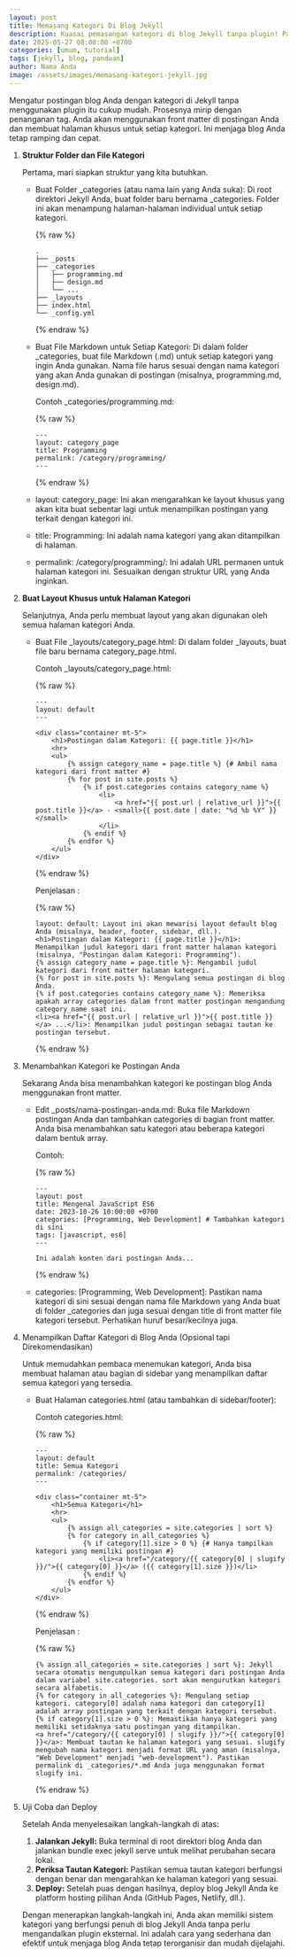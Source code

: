 ```yaml
---
layout: post
title: Memasang Kategori Di Blog Jekyll
description: Kuasai pemasangan kategori di blog Jekyll tanpa plugin! Panduan ini akan membimbing Anda mengorganisir postingan secara efektif, meningkatkan navigasi, dan menjaga blog tetap ringan.
date: 2025-05-27 08:00:00 +0700
categories: [umum, tutorial]
tags: [jekyll, blog, panduan]
author: Nama Anda
image: /assets/images/memasang-kategori-jekyll.jpg
---
```


Mengatur postingan blog Anda dengan kategori di Jekyll tanpa menggunakan plugin itu cukup mudah. Prosesnya mirip dengan penanganan tag. Anda akan menggunakan front matter di postingan Anda dan membuat halaman khusus untuk setiap kategori. Ini menjaga blog Anda tetap ramping dan cepat.

1. **Struktur Folder dan File Kategori**

    Pertama, mari siapkan struktur yang kita butuhkan.

    * Buat Folder _categories (atau nama lain yang Anda suka): Di root direktori Jekyll Anda, buat folder baru bernama _categories. Folder ini akan menampung halaman-halaman individual untuk setiap kategori.

        {% raw %}
        ```
        .
        ├── _posts
        ├── _categories
        │   ├── programming.md
        │   ├── design.md
        │   └── ...
        ├── _layouts
        ├── index.html
        └── _config.yml
        ```
        {% endraw %}

    * Buat File Markdown untuk Setiap Kategori: Di dalam folder _categories, buat file Markdown (.md) untuk setiap kategori yang ingin Anda gunakan. Nama file harus sesuai dengan nama kategori yang akan Anda gunakan di postingan (misalnya, programming.md, design.md).

        Contoh _categories/programming.md:

        {% raw %}
        ```
        ---
        layout: category_page
        title: Programming
        permalink: /category/programming/
        ---
        ```
        {% endraw %}

    * layout: category_page: Ini akan mengarahkan ke layout khusus yang akan kita buat sebentar lagi untuk menampilkan postingan yang terkait dengan kategori ini.
    * title: Programming: Ini adalah nama kategori yang akan ditampilkan di halaman.
    * permalink: /category/programming/: Ini adalah URL permanen untuk halaman kategori ini. Sesuaikan dengan struktur URL yang Anda inginkan.

2. **Buat Layout Khusus untuk Halaman Kategori**

    Selanjutnya, Anda perlu membuat layout yang akan digunakan oleh semua halaman kategori Anda.

    * Buat File _layouts/category_page.html: Di dalam folder _layouts, buat file baru bernama category_page.html.

        Contoh _layouts/category_page.html:

        {% raw %}
        ```
        ---
        layout: default
        ---

        <div class="container mt-5">
            <h1>Postingan dalam Kategori: {{ page.title }}</h1>
            <hr>
            <ul>
                {% assign category_name = page.title %} {# Ambil nama kategori dari front matter #}
                {% for post in site.posts %}
                    {% if post.categories contains category_name %}
                        <li>
                            <a href="{{ post.url | relative_url }}">{{ post.title }}</a> - <small>{{ post.date | date: "%d %b %Y" }}</small>
                        </li>
                    {% endif %}
                {% endfor %}
            </ul>
        </div>
        ```
        {% endraw %}

        Penjelasan :

        {% raw %}
        ```
        layout: default: Layout ini akan mewarisi layout default blog Anda (misalnya, header, footer, sidebar, dll.).
        <h1>Postingan dalam Kategori: {{ page.title }}</h1>: Menampilkan judul kategori dari front matter halaman kategori (misalnya, "Postingan dalam Kategori: Programming").
        {% assign category_name = page.title %}: Mengambil judul kategori dari front matter halaman kategori.
        {% for post in site.posts %}: Mengulang semua postingan di blog Anda.
        {% if post.categories contains category_name %}: Memeriksa apakah array categories dalam front matter postingan mengandung category_name saat ini.
        <li><a href="{{ post.url | relative_url }}">{{ post.title }}</a> ...</li>: Menampilkan judul postingan sebagai tautan ke postingan tersebut.
        ```
        {% endraw %}

3. Menambahkan Kategori ke Postingan Anda

    Sekarang Anda bisa menambahkan kategori ke postingan blog Anda menggunakan front matter.

    * Edit _posts/nama-postingan-anda.md: Buka file Markdown postingan Anda dan tambahkan categories di bagian front matter. Anda bisa menambahkan satu kategori atau beberapa kategori dalam bentuk array.

        Contoh:

        {% raw %}
        ```
        ---
        layout: post
        title: Mengenal JavaScript ES6
        date: 2023-10-26 10:00:00 +0700
        categories: [Programming, Web Development] # Tambahkan kategori di sini
        tags: [javascript, es6]
        ---

        Ini adalah konten dari postingan Anda...
        ```
        {% endraw %}

    * categories: [Programming, Web Development]: Pastikan nama kategori di sini sesuai dengan nama file Markdown yang Anda buat di folder _categories dan juga sesuai dengan title di front matter file kategori tersebut. Perhatikan huruf besar/kecilnya juga.

4. Menampilkan Daftar Kategori di Blog Anda (Opsional tapi Direkomendasikan)

    Untuk memudahkan pembaca menemukan kategori, Anda bisa membuat halaman atau bagian di sidebar yang menampilkan daftar semua kategori yang tersedia.

    * Buat Halaman categories.html (atau tambahkan di sidebar/footer):

        Contoh categories.html:

        {% raw %}
        ```
        ---
        layout: default
        title: Semua Kategori
        permalink: /categories/
        ---

        <div class="container mt-5">
            <h1>Semua Kategori</h1>
            <hr>
            <ul>
                {% assign all_categories = site.categories | sort %}
                {% for category in all_categories %}
                    {% if category[1].size > 0 %} {# Hanya tampilkan kategori yang memiliki postingan #}
                        <li><a href="/category/{{ category[0] | slugify }}/">{{ category[0] }}</a> ({{ category[1].size }})</li>
                    {% endif %}
                {% endfor %}
            </ul>
        </div>
        ```
        {% endraw %}

        Penjelasan :

        {% raw %}
        ```
        {% assign all_categories = site.categories | sort %}: Jekyll secara otomatis mengumpulkan semua kategori dari postingan Anda dalam variabel site.categories. sort akan mengurutkan kategori secara alfabetis.
        {% for category in all_categories %}: Mengulang setiap kategori. category[0] adalah nama kategori dan category[1] adalah array postingan yang terkait dengan kategori tersebut.
        {% if category[1].size > 0 %}: Memastikan hanya kategori yang memiliki setidaknya satu postingan yang ditampilkan.
        <a href="/category/{{ category[0] | slugify }}/">{{ category[0] }}</a>: Membuat tautan ke halaman kategori yang sesuai. slugify mengubah nama kategori menjadi format URL yang aman (misalnya, "Web Development" menjadi "web-development"). Pastikan permalink di _categories/*.md Anda juga menggunakan format slugify ini.
        ```
        {% endraw %}

5. Uji Coba dan Deploy

    Setelah Anda menyelesaikan langkah-langkah di atas:

    1. **Jalankan Jekyll:** Buka terminal di root direktori blog Anda dan jalankan bundle exec jekyll serve untuk melihat perubahan secara lokal.
    2. **Periksa Tautan Kategori:** Pastikan semua tautan kategori berfungsi dengan benar dan mengarahkan ke halaman kategori yang sesuai.
    3. **Deploy:** Setelah puas dengan hasilnya, deploy blog Jekyll Anda ke platform hosting pilihan Anda (GitHub Pages, Netlify, dll.).

    Dengan menerapkan langkah-langkah ini, Anda akan memiliki sistem kategori yang berfungsi penuh di blog Jekyll Anda tanpa perlu mengandalkan plugin eksternal. Ini adalah cara yang sederhana dan efektif untuk menjaga blog Anda tetap terorganisir dan mudah dijelajahi.
